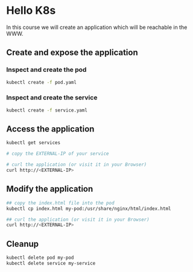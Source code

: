 # Hello K8s

In this course we will create an application which will be reachable in the WWW.

## Create and expose the application

### Inspect and create the pod

```bash
kubectl create -f pod.yaml
```

### Inspect and create the service

```bash
kubectl create -f service.yaml
```

## Access the application

```bash
kubectl get services

# copy the EXTERNAL-IP of your service

# curl the application (or visit it in your Browser)
curl http://<EXTERNAL-IP>
```

## Modify the application

```bash
## copy the index.html file into the pod
kubectl cp index.html my-pod:/usr/share/nginx/html/index.html

## curl the application (or visit it in your Browser)
curl http://<EXTERNAL-IP>
```

## Cleanup

```bash
kubectl delete pod my-pod
kubectl delete service my-service
```
